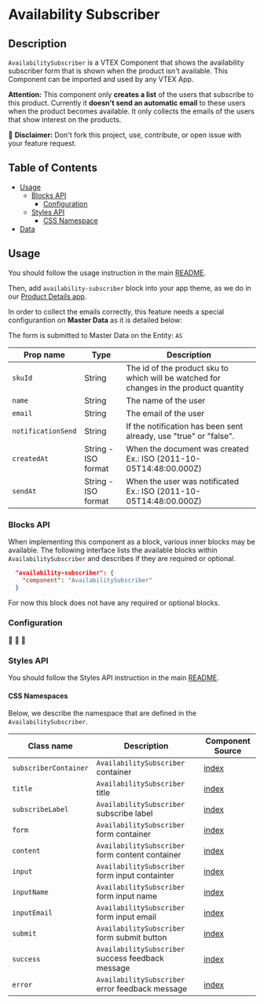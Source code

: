 # Availability Subscriber

## Description

`AvailabilitySubscriber` is a VTEX Component that shows the availability subscriber form that is shown when the product isn't available. This Component can be imported and used by any VTEX App.

**Attention:**
This component only **creates a list** of the users that subscribe to this product. Currently it **doesn't send an automatic email** to these users when the product becomes available. It only collects the emails of the users that show interest on the products.


:loudspeaker: **Disclaimer:** Don't fork this project, use, contribute, or open issue with your feature request.

## Table of Contents
- [Usage](#usage)
  - [Blocks API](#blocks-api)
    - [Configuration](#configuration)
  - [Styles API](#styles-api)
    - [CSS Namespace](#css-namespaces)
- [Data](#data)

## Usage

You should follow the usage instruction in the main [README](/README.md#usage).

Then, add `availability-subscriber` block into your app theme, as we do in our [Product Details app](https://github.com/vtex-apps/product-details/blob/master/store/blocks.json). 

In order to collect the emails correctly, this feature needs a special configurantion on **Master Data** as it is detailed below:

The form is submitted to Master Data on the Entity: `AS`

| Prop name | Type | Description|
| ------| ------ | ------ |
| `skuId`            | String | The id of the product sku to which will be watched for changes in the product quantity |
| `name`             | String | The name of the user                                                                   |
| `email`            | String | The email of the user                                                                 |
| `notificationSend` | String | If the notification has been sent already, use "true" or "false".                                              |
| `createdAt`        | String - ISO format | When the document was created  Ex.: ISO (2011-10-05T14:48:00.000Z)                                                     |
| `sendAt`           | String - ISO format | When the user was notificated  Ex.: ISO (2011-10-05T14:48:00.000Z)                                                        |


### Blocks API

When implementing this component as a block, various inner blocks may be available. The following interface lists the available blocks within `AvailabilitySubscriber` and describes if they are required or optional.

```json
  "availability-subscriber": {
    "component": "AvailabilitySubscriber"
  }
```

For now this block does not have any required or optional blocks.

### Configuration

:construction: :construction: :construction:

### Styles API

You should follow the Styles API instruction in the main [README](/README.md#styles-api).

#### CSS Namespaces

Below, we describe the namespace that are defined in the `AvailabilitySubscriber`.

| Class name | Description | Component Source |
| ---------- | ----------- |----------------- |
| `subscriberContainer` | `AvailabilitySubscriber` container | [index](/react/components/AvailabilitySubscriber/index.ts) |
| `title` | `AvailabilitySubscriber` title | [index](/react/components/AvailabilitySubscriber/index.ts) |
| `subscribeLabel` | `AvailabilitySubscriber` subscribe label | [index](/react/components/AvailabilitySubscriber/index.ts) |
| `form` | `AvailabilitySubscriber` form container | [index](/react/components/AvailabilitySubscriber/index.ts) |
| `content` | `AvailabilitySubscriber` form content container | [index](/react/components/AvailabilitySubscriber/index.ts) |
| `input` | `AvailabilitySubscriber` form input containter | [index](/react/components/AvailabilitySubscriber/index.ts) |
| `inputName` | `AvailabilitySubscriber` form input name | [index](/react/components/AvailabilitySubscriber/index.ts) |
| `inputEmail` | `AvailabilitySubscriber` form input email | [index](/react/components/AvailabilitySubscriber/index.ts) |
| `submit` | `AvailabilitySubscriber` form submit button | [index](/react/components/AvailabilitySubscriber/index.ts) |
| `success` | `AvailabilitySubscriber` success feedback message | [index](/react/components/AvailabilitySubscriber/index.ts) |
| `error` | `AvailabilitySubscriber` error feedback message | [index](/react/components/AvailabilitySubscriber/index.ts) |